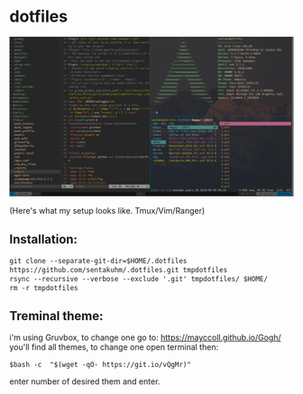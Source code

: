 dotfiles
===================
![screenshot](https://github.com/madaramost/.dotfiles/blob/master/Screenshot.png)

(Here's what my setup looks like. Tmux/Vim/Ranger)

## Installation:

```
git clone --separate-git-dir=$HOME/.dotfiles https://github.com/sentakuhm/.dotfiles.git tmpdotfiles
rsync --recursive --verbose --exclude '.git' tmpdotfiles/ $HOME/
rm -r tmpdotfiles
```

## Treminal theme:
i'm using Gruvbox, to change one go to: 
https://mayccoll.github.io/Gogh/
you'll find all themes, to change one open terminal then:
```
$bash -c  "$(wget -qO- https://git.io/vQgMr)"
```
enter number of desired them and enter.
